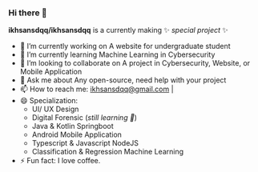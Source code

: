 ### Hi there 👋


**ikhsansdqq/ikhsansdqq** is a currently making ✨ _special project_ ✨

- 🔭 I’m currently working on A website for undergraduate student
- 🌱 I’m currently learning Machine Learning in Cybersecurity
- 👯 I’m looking to collaborate on A project in Cybersecurity, Website, or Mobile Application
- 💬 Ask me about Any open-source, need help with your project
- 📫 How to reach me: ikhsansdqq@gmail.com | 
- 😄 Specialization:
  - UI/ UX Design
  - Digital Forensic (_still learning 👀_)
  - Java & Kotlin Springboot
  - Android Mobile Application
  - Typescript & Javascript NodeJS
  - Classification & Regression Machine Learning
- ⚡ Fun fact: I love coffee.

